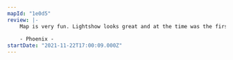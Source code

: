 ```yaml
---
mapId: "1e0d5"
review: |-
    Map is very fun. Lightshow looks great and at the time was the first time i'd really seen a lightshow like this that plays with light and dark very smoothly. Lowers remain accessible for those that can't handle the top diff, and the Expert+ has very fun dance ideas in the mapping throughout. I really liked the bomb resets that could also be played as wrist rolls.
    
    - Phoenix -
startDate: "2021-11-22T17:00:09.000Z"
---
```

